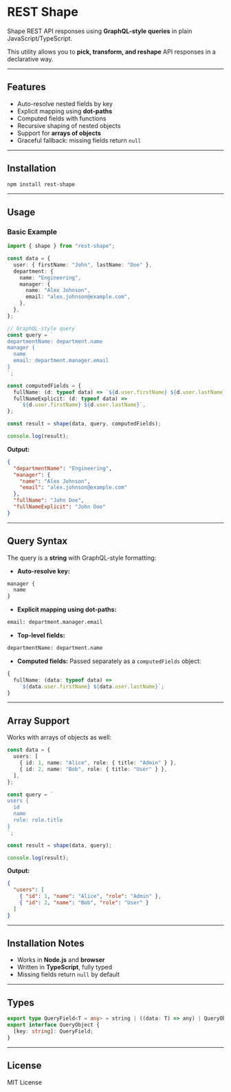 # REST Shape

Shape REST API responses using **GraphQL-style queries** in plain JavaScript/TypeScript.

This utility allows you to **pick, transform, and reshape** API responses in a declarative way.

---

## Features

- Auto-resolve nested fields by key
- Explicit mapping using **dot-paths**
- Computed fields with functions
- Recursive shaping of nested objects
- Support for **arrays of objects**
- Graceful fallback: missing fields return `null`

---

## Installation

```bash
npm install rest-shape
```

---

## Usage

### Basic Example

```ts
import { shape } from "rest-shape";

const data = {
  user: { firstName: "John", lastName: "Doe" },
  department: {
    name: "Engineering",
    manager: {
      name: "Alex Johnson",
      email: "alex.johnson@example.com",
    },
  },
};

// GraphQL-style query
const query = `
departmentName: department.name
manager {
  name
  email: department.manager.email
}
`;

const computedFields = {
  fullName: (d: typeof data) => `${d.user.firstName} ${d.user.lastName}`,
  fullNameExplicit: (d: typeof data) =>
    `${d.user.firstName} ${d.user.lastName}`,
};

const result = shape(data, query, computedFields);

console.log(result);
```

**Output:**

```json
{
  "departmentName": "Engineering",
  "manager": {
    "name": "Alex Johnson",
    "email": "alex.johnson@example.com"
  },
  "fullName": "John Doe",
  "fullNameExplicit": "John Doe"
}
```

---

## Query Syntax

The query is a **string** with GraphQL-style formatting:

- **Auto-resolve key:**

```graphql
manager {
  name
}
```

- **Explicit mapping using dot-paths:**

```graphql
email: department.manager.email
```

- **Top-level fields:**

```graphql
departmentName: department.name
```

- **Computed fields:**
  Passed separately as a `computedFields` object:

```ts
{
  fullName: (data: typeof data) =>
    `${data.user.firstName} ${data.user.lastName}`;
}
```

---

## Array Support

Works with arrays of objects as well:

```ts
const data = {
  users: [
    { id: 1, name: "Alice", role: { title: "Admin" } },
    { id: 2, name: "Bob", role: { title: "User" } },
  ],
};

const query = `
users {
  id
  name
  role: role.title
}
`;

const result = shape(data, query);

console.log(result);
```

**Output:**

```json
{
  "users": [
    { "id": 1, "name": "Alice", "role": "Admin" },
    { "id": 2, "name": "Bob", "role": "User" }
  ]
}
```

---

## Installation Notes

- Works in **Node.js** and **browser**
- Written in **TypeScript**, fully typed
- Missing fields return `null` by default

---

## Types

```ts
export type QueryField<T = any> = string | ((data: T) => any) | QueryObject;
export interface QueryObject {
  [key: string]: QueryField;
}
```

---

## License

MIT License
